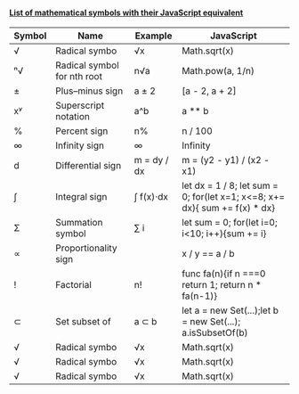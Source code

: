 #### [List of mathematical symbols with their JavaScript equivalent](https://math4devs.com/)
| Symbol | Name | Example | JavaScript | 
| ------ | ---- | ------- | ---------- |
| √      | Radical symbo | √x |  Math.sqrt(x) | 
| ⁿ√      | Radical symbol for nth root | n√a | Math.pow(a, 1/n) | 
| ±      | Plus–minus sign | a ± 2 | [a - 2, a + 2] | 
| xʸ      | Superscript notation | a^b | a ** b | 
| %      | Percent sign | n% | n / 100 | 
| ∞      | Infinity sign | ∞ | Infinity | 
| d      | Differential sign | m = dy / dx | m = (y2 - y1) / (x2 - x1) | 
| ∫      | Integral sign | ∫ f(x)⋅dx | let dx = 1 / 8; let sum = 0; for(let x=1; x<=8; x+= dx){ sum += f(x) * dx}  | 
| Σ      | Summation symbol | ∑ i |  let sum = 0; for(let i=0; i<10; i++){sum += i} | 
| ∝      | Proportionality sign |  |  x / y == a / b | 
| !      | Factorial | n! |  func fa(n){if n ===0 return 1; return n * fa(n-1)} | 
| ⊂      | Set subset of | a ⊂ b |  let a = new Set(...);let b = new Set(...); a.isSubsetOf(b) | 
| √      | Radical symbo | √x |  Math.sqrt(x) | 
| √      | Radical symbo | √x |  Math.sqrt(x) | 
| √      | Radical symbo | √x |  Math.sqrt(x) | 
